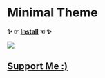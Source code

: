 # Minimal Theme

**✨ ☞ [Install](https://ankiweb.net/shared/info/867316254) ☜ ✨**

<img src="https://imgur.com/EJ4ZA8k.png"/>

<br>

## [Support Me :)](https://nogira.github.io/generate/donate.html)
